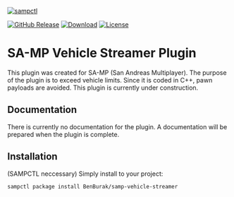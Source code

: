 [![sampctl](https://img.shields.io/badge/sampctl-samp--vehicle--streamer-2f2f2f.svg?style=for-the-badge)](https://github.com/BenBurak/samp-vehicle-streamer)

[![GitHub Release](https://img.shields.io/github/release/BenBurak/samp-vehicle-streamer.svg)](https://github.com/BenBurak/samp-vehicle-streamer/releases/latest) [![Download](https://img.shields.io/github/downloads/BenBurak/samp-vehicle-streamer/total?color=blue)](https://github.com/BenBurak/samp-vehicle-streamer/releases/latest) [![License](https://img.shields.io/github/license/BenBurak/samp-vehicle-streamer?color=blue)](https://github.com/BenBurak/samp-vehicle-streamer)

# SA-MP Vehicle Streamer Plugin
This plugin was created for SA-MP (San Andreas Multiplayer). The purpose of the plugin is to exceed vehicle limits. Since it is coded in C++, pawn payloads are avoided. This plugin is currently under construction.

## Documentation

There is currently no documentation for the plugin. A documentation will be prepared when the plugin is complete.

## Installation

(SAMPCTL neccessary) Simply install to your project:

```bash
sampctl package install BenBurak/samp-vehicle-streamer
```
